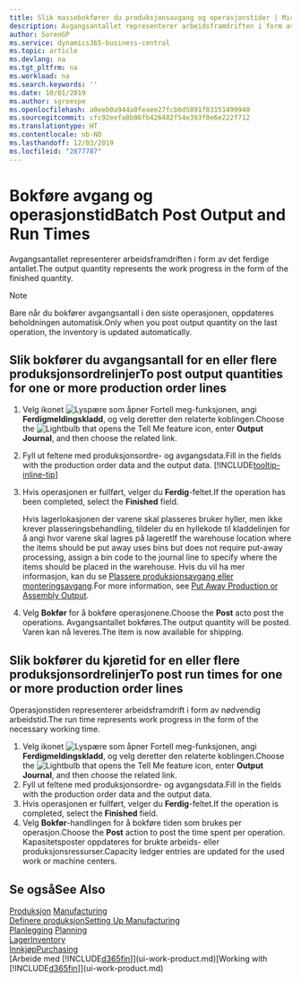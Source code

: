 ```yaml
---
title: Slik massebokfører du produksjonsavgang og operasjonstider | Microsoft-dokumentasjon
description: Avgangsantallet representerer arbeidsframdriften i form av det ferdige antallet.
author: SorenGP
ms.service: dynamics365-business-central
ms.topic: article
ms.devlang: na
ms.tgt_pltfrm: na
ms.workload: na
ms.search.keywords: ''
ms.date: 10/01/2019
ms.author: sgroespe
ms.openlocfilehash: a0eeb0a944a0feaee27fcb6d5891f83151499940
ms.sourcegitcommit: cfc92eefa8b06fb426482f54e393f0e6e222f712
ms.translationtype: HT
ms.contentlocale: nb-NO
ms.lasthandoff: 12/03/2019
ms.locfileid: "2877787"
---
```

# <a name="batch-post-output-and-run-times"></a><span data-ttu-id="aff4c-103">Bokføre avgang og operasjonstid</span><span class="sxs-lookup"><span data-stu-id="aff4c-103">Batch Post Output and Run Times</span></span>
<span data-ttu-id="aff4c-104">Avgangsantallet representerer arbeidsframdriften i form av det ferdige antallet.</span><span class="sxs-lookup"><span data-stu-id="aff4c-104">The output quantity represents the work progress in the form of the finished quantity.</span></span>  

> [!NOTE]
> <span data-ttu-id="aff4c-105">Bare når du bokfører avgangsantall i den siste operasjonen, oppdateres beholdningen automatisk.</span><span class="sxs-lookup"><span data-stu-id="aff4c-105">Only when you post output quantity on the last operation, the inventory is updated automatically.</span></span>  

## <a name="to-post-output-quantities-for-one-or-more-production-order-lines"></a><span data-ttu-id="aff4c-106">Slik bokfører du avgangsantall for en eller flere produksjonsordrelinjer</span><span class="sxs-lookup"><span data-stu-id="aff4c-106">To post output quantities for one or more production order lines</span></span>
1. <span data-ttu-id="aff4c-107">Velg ikonet ![Lyspære som åpner Fortell meg-funksjonen](media/ui-search/search_small.png "Fortell hva du vil gjøre"), angi **Ferdigmeldingskladd**, og velg deretter den relaterte koblingen.</span><span class="sxs-lookup"><span data-stu-id="aff4c-107">Choose the ![Lightbulb that opens the Tell Me feature](media/ui-search/search_small.png "Tell me what you want to do") icon, enter **Output Journal**, and then choose the related link.</span></span>  
2. <span data-ttu-id="aff4c-108">Fyll ut feltene med produksjonsordre- og avgangsdata.</span><span class="sxs-lookup"><span data-stu-id="aff4c-108">Fill in the fields with the production order data and the output data.</span></span> [!INCLUDE[tooltip-inline-tip](includes/tooltip-inline-tip_md.md)]
3. <span data-ttu-id="aff4c-109">Hvis operasjonen er fullført, velger du **Ferdig**-feltet.</span><span class="sxs-lookup"><span data-stu-id="aff4c-109">If the operation has been completed, select the **Finished** field.</span></span>  

    <span data-ttu-id="aff4c-110">Hvis lagerlokasjonen der varene skal plasseres bruker hyller, men ikke krever plasseringsbehandling, tildeler du en hyllekode til kladdelinjen for å angi hvor varene skal lagres på lageret</span><span class="sxs-lookup"><span data-stu-id="aff4c-110">If the warehouse location where the items should be put away uses bins but does not require put-away processing,  assign a bin code to the journal line to specify where the items should be placed in the warehouse.</span></span> <span data-ttu-id="aff4c-111">Hvis du vil ha mer informasjon, kan du se [Plassere produksjonsavgang eller monteringsavgang](warehouse-how-to-put-away-production-output.md).</span><span class="sxs-lookup"><span data-stu-id="aff4c-111">For more information, see [Put Away Production or Assembly Output](warehouse-how-to-put-away-production-output.md).</span></span>  

4. <span data-ttu-id="aff4c-112">Velg **Bokfør** for å bokføre operasjonene.</span><span class="sxs-lookup"><span data-stu-id="aff4c-112">Choose the **Post** acto post the operations.</span></span> <span data-ttu-id="aff4c-113">Avgangsantallet bokføres.</span><span class="sxs-lookup"><span data-stu-id="aff4c-113">The output quantity will be posted.</span></span> <span data-ttu-id="aff4c-114">Varen kan nå leveres.</span><span class="sxs-lookup"><span data-stu-id="aff4c-114">The item is now available for shipping.</span></span>  

## <a name="to-post-run-times-for-one-or-more-production-order-lines"></a><span data-ttu-id="aff4c-115">Slik bokfører du kjøretid for en eller flere produksjonsordrelinjer</span><span class="sxs-lookup"><span data-stu-id="aff4c-115">To post run times for one or more production order lines</span></span>
<span data-ttu-id="aff4c-116">Operasjonstiden representerer arbeidsframdrift i form av nødvendig arbeidstid.</span><span class="sxs-lookup"><span data-stu-id="aff4c-116">The run time represents work progress in the form of the necessary working time.</span></span>    

1.  <span data-ttu-id="aff4c-117">Velg ikonet ![Lyspære som åpner Fortell meg-funksjonen](media/ui-search/search_small.png "Fortell hva du vil gjøre"), angi **Ferdigmeldingskladd**, og velg deretter den relaterte koblingen.</span><span class="sxs-lookup"><span data-stu-id="aff4c-117">Choose the ![Lightbulb that opens the Tell Me feature](media/ui-search/search_small.png "Tell me what you want to do") icon, enter **Output Journal**, and then choose the related link.</span></span>  
2. <span data-ttu-id="aff4c-118">Fyll ut feltene med produksjonsordre- og avgangsdata.</span><span class="sxs-lookup"><span data-stu-id="aff4c-118">Fill in the fields with the production order data and the output data.</span></span>  
3.  <span data-ttu-id="aff4c-119">Hvis operasjonen er fullført, velger du **Ferdig**-feltet.</span><span class="sxs-lookup"><span data-stu-id="aff4c-119">If the operation is completed, select the **Finished** field.</span></span>  
4. <span data-ttu-id="aff4c-120">Velg **Bokfør**-handlingen for å bokføre tiden som brukes per operasjon.</span><span class="sxs-lookup"><span data-stu-id="aff4c-120">Choose the **Post** action to post the time spent per operation.</span></span> <span data-ttu-id="aff4c-121">Kapasitetsposter oppdateres for brukte arbeids- eller produksjonsressurser.</span><span class="sxs-lookup"><span data-stu-id="aff4c-121">Capacity ledger entries are updated for the used work or machine centers.</span></span>

## <a name="see-also"></a><span data-ttu-id="aff4c-122">Se også</span><span class="sxs-lookup"><span data-stu-id="aff4c-122">See Also</span></span>  
<span data-ttu-id="aff4c-123">[Produksjon](production-manage-manufacturing.md)  </span><span class="sxs-lookup"><span data-stu-id="aff4c-123">[Manufacturing](production-manage-manufacturing.md)  </span></span>  
[<span data-ttu-id="aff4c-124">Definere produksjon</span><span class="sxs-lookup"><span data-stu-id="aff4c-124">Setting Up Manufacturing</span></span>](production-configure-production-processes.md)  
<span data-ttu-id="aff4c-125">[Planlegging](production-planning.md)    </span><span class="sxs-lookup"><span data-stu-id="aff4c-125">[Planning](production-planning.md)    </span></span>  
[<span data-ttu-id="aff4c-126">Lager</span><span class="sxs-lookup"><span data-stu-id="aff4c-126">Inventory</span></span>](inventory-manage-inventory.md)  
[<span data-ttu-id="aff4c-127">Innkjøp</span><span class="sxs-lookup"><span data-stu-id="aff4c-127">Purchasing</span></span>](purchasing-manage-purchasing.md)  
<span data-ttu-id="aff4c-128">[Arbeide med [!INCLUDE[d365fin](includes/d365fin_md.md)]](ui-work-product.md)</span><span class="sxs-lookup"><span data-stu-id="aff4c-128">[Working with [!INCLUDE[d365fin](includes/d365fin_md.md)]](ui-work-product.md)</span></span>
